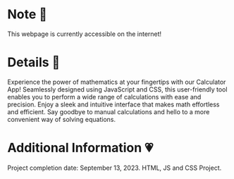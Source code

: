 # Note 🍥
This webpage is currently accessible on the internet!

# Details 🎀
Experience the power of mathematics at your fingertips with our Calculator App! Seamlessly designed using JavaScript and CSS, this user-friendly tool enables you to perform a wide range of calculations with ease and precision. Enjoy a sleek and intuitive interface that makes math effortless and efficient. Say goodbye to manual calculations and hello to a more convenient way of solving equations. 
   
# Additional Information 💗
Project completion date: September 13, 2023.
HTML, JS and CSS Project.
